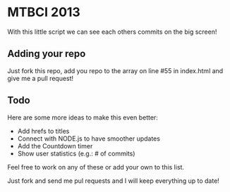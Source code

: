 MTBCI 2013
=================

With this little script we can see each others commits on the big screen!

Adding your repo
--------
Just fork this repo, add you repo to the array on line #55 in index.html and give me a pull request!

Todo
--------
Here are some more ideas to make this even better:

- Add hrefs to titles
- Connect with NODE.js to have smoother updates
- Add the Countdown timer
- Show user statistics (e.g.: # of commits)

Feel free to work on any of these or add your own to this list.

Just fork and send me pul requests and I will keep everything up to date!
